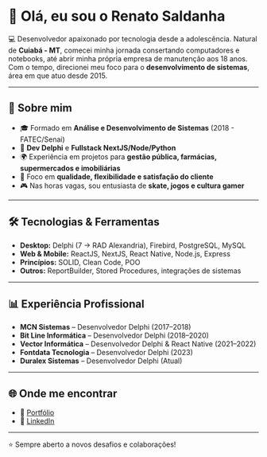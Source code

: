# 👋 Olá, eu sou o Renato Saldanha

💻 Desenvolvedor apaixonado por tecnologia desde a adolescência. Natural de **Cuiabá - MT**, comecei minha jornada consertando computadores e notebooks, até abrir minha própria empresa de manutenção aos 18 anos.  
Com o tempo, direcionei meu foco para o **desenvolvimento de sistemas**, área em que atuo desde 2015.

---

## 🚀 Sobre mim
- 🎓 Formado em **Análise e Desenvolvimento de Sistemas** (2018 - FATEC/Senai)  
- 💼  **Dev Delphi** e **Fullstack NextJS/Node/Python**
- 🌍 Experiência em projetos para **gestão pública, farmácias, supermercados e imobiliárias**  
- 📌 Foco em **qualidade, flexibilidade e satisfação do cliente**  
- 🎮 Nas horas vagas, sou entusiasta de **skate, jogos e cultura gamer**  

---

## 🛠️ Tecnologias & Ferramentas
- **Desktop:** Delphi (7 → RAD Alexandria), Firebird, PostgreSQL, MySQL  
- **Web & Mobile:** ReactJS, NextJS, React Native, Node.js, Express  
- **Princípios:** SOLID, Clean Code, POO  
- **Outros:** ReportBuilder, Stored Procedures, integrações de sistemas  

---

## 📊 Experiência Profissional
- **MCN Sistemas** – Desenvolvedor Delphi (2017–2018)  
- **Bit Line Informática** – Desenvolvedor Delphi (2018–2020)  
- **Vector Informática** – Desenvolvedor Delphi & React Native (2021–2022)  
- **Fontdata Tecnologia** – Desenvolvedor Delphi (2023)  
- **Duralex Sistemas** – Desenvolvedor Delphi (Atual)  

---

## 🌐 Onde me encontrar
- 📌 [Portfólio](https://renatosaldanha.com.br/)  
- 💼 [LinkedIn](https://www.linkedin.com/in/renato-saldanha-a318067b/) 

---

⭐ Sempre aberto a novos desafios e colaborações!
